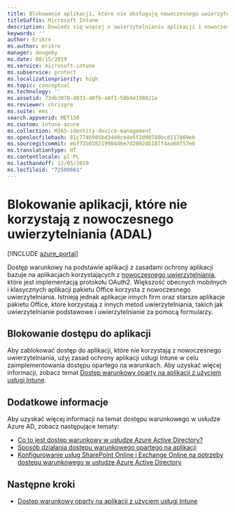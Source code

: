 ```yaml
---
title: Blokowanie aplikacji, które nie obsługują nowoczesnego uwierzytelniania, przy użyciu usługi Intune
titleSuffix: Microsoft Intune
description: Dowiedz się więcej o uwierzytelnianiu aplikacji i nowoczesnym uwierzytelnianiu (ADAL) przy użyciu usługi Microsoft Intune.
keywords: ''
author: Erikre
ms.author: erikre
manager: dougeby
ms.date: 08/15/2019
ms.service: microsoft-intune
ms.subservice: protect
ms.localizationpriority: high
ms.topic: conceptual
ms.technology: ''
ms.assetid: 73db3070-d033-40fb-a8f1-58b9d198021e
ms.reviewer: chrisgre
ms.suite: ems
search.appverid: MET150
ms.custom: intune-azure
ms.collection: M365-identity-device-management
ms.openlocfilehash: 81c7746985bd3449ce4e5f2d90780bcd117069eb
ms.sourcegitcommit: ebf72b038219904d6e7d20024b107f4aa68f57e6
ms.translationtype: HT
ms.contentlocale: pl-PL
ms.lasthandoff: 12/05/2019
ms.locfileid: "72509661"
---
```

# <a name="block-apps-that-dont-use-modern-authentication-adal"></a>Blokowanie aplikacji, które nie korzystają z nowoczesnego uwierzytelniania (ADAL)

[!INCLUDE [azure_portal](../includes/azure_portal.md)]

Dostęp warunkowy na podstawie aplikacji z zasadami ochrony aplikacji bazuje na aplikacjach korzystających z [nowoczesnego uwierzytelniania](https://support.office.com/article/Using-Office-365-modern-authentication-with-Office-clients-776c0036-66fd-41cb-8928-5495c0f9168a), które jest implementacją protokołu OAuth2. Większość obecnych mobilnych i klasycznych aplikacji pakietu Office korzysta z nowoczesnego uwierzytelniania. Istnieją jednak aplikacje innych firm oraz starsze aplikacje pakietu Office, które korzystają z innych metod uwierzytelniania, takich jak uwierzytelnianie podstawowe i uwierzytelnianie za pomocą formularzy.

## <a name="block-access-to-apps"></a>Blokowanie dostępu do aplikacji

Aby zablokować dostęp do aplikacji, które nie korzystają z nowoczesnego uwierzytelniania, użyj zasad ochrony aplikacji usługi Intune w celu zaimplementowania dostępu opartego na warunkach. Aby uzyskać więcej informacji, zobacz temat [Dostęp warunkowy oparty na aplikacji z użyciem usługi Intune](app-based-conditional-access-intune.md).

## <a name="additional-information"></a>Dodatkowe informacje

Aby uzyskać więcej informacji na temat dostępu warunkowego w usłudze Azure AD, zobacz następujące tematy:
- [Co to jest dostęp warunkowy w usłudze Azure Active Directory?](https://docs.microsoft.com/azure/active-directory/conditional-access/overview)
- [Sposób działania dostępu warunkowego opartego na aplikacji](app-based-conditional-access-intune.md#how-app-based-conditional-access-works)
- [Konfigurowanie usług SharePoint Online i Exchange Online na potrzeby dostępu warunkowego w usłudze Azure Active Directory](https://docs.microsoft.com/azure/active-directory/conditional-access/conditional-access-for-exo-and-spo)

## <a name="next-steps"></a>Następne kroki

- [Dostęp warunkowy oparty na aplikacji z użyciem usługi Intune](app-based-conditional-access-intune.md)
